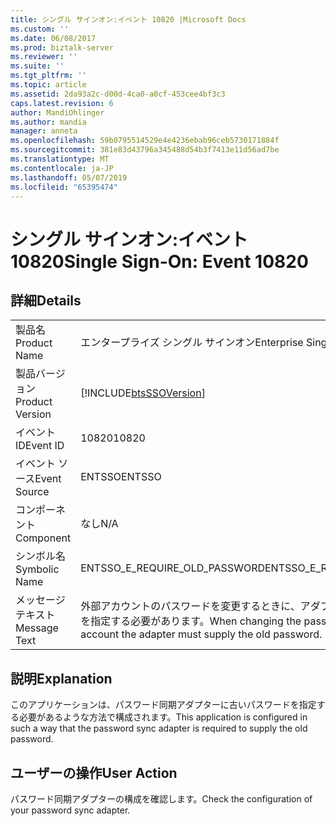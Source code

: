 ```yaml
---
title: シングル サインオン:イベント 10820 |Microsoft Docs
ms.custom: ''
ms.date: 06/08/2017
ms.prod: biztalk-server
ms.reviewer: ''
ms.suite: ''
ms.tgt_pltfrm: ''
ms.topic: article
ms.assetid: 2da93a2c-d00d-4ca0-a0cf-453cee4bf3c3
caps.latest.revision: 6
author: MandiOhlinger
ms.author: mandia
manager: anneta
ms.openlocfilehash: 59b0795514529e4e4236ebab96ceb5730171884f
ms.sourcegitcommit: 381e83d43796a345488d54b3f7413e11d56ad7be
ms.translationtype: MT
ms.contentlocale: ja-JP
ms.lasthandoff: 05/07/2019
ms.locfileid: "65395474"
---
```

# <a name="single-sign-on-event-10820"></a><span data-ttu-id="2745a-102">シングル サインオン:イベント 10820</span><span class="sxs-lookup"><span data-stu-id="2745a-102">Single Sign-On: Event 10820</span></span>
## <a name="details"></a><span data-ttu-id="2745a-103">詳細</span><span class="sxs-lookup"><span data-stu-id="2745a-103">Details</span></span>  
  
|                 |                                                                                              |
|-----------------|----------------------------------------------------------------------------------------------|
|  <span data-ttu-id="2745a-104">製品名</span><span class="sxs-lookup"><span data-stu-id="2745a-104">Product Name</span></span>   |                                  <span data-ttu-id="2745a-105">エンタープライズ シングル サインオン</span><span class="sxs-lookup"><span data-stu-id="2745a-105">Enterprise Single Sign-On</span></span>                                   |
| <span data-ttu-id="2745a-106">製品バージョン</span><span class="sxs-lookup"><span data-stu-id="2745a-106">Product Version</span></span> |                  [!INCLUDE[btsSSOVersion](../includes/btsssoversion-md.md)]                  |
|    <span data-ttu-id="2745a-107">イベント ID</span><span class="sxs-lookup"><span data-stu-id="2745a-107">Event ID</span></span>     |                                            <span data-ttu-id="2745a-108">10820</span><span class="sxs-lookup"><span data-stu-id="2745a-108">10820</span></span>                                             |
|  <span data-ttu-id="2745a-109">イベント ソース</span><span class="sxs-lookup"><span data-stu-id="2745a-109">Event Source</span></span>   |                                            <span data-ttu-id="2745a-110">ENTSSO</span><span class="sxs-lookup"><span data-stu-id="2745a-110">ENTSSO</span></span>                                            |
|    <span data-ttu-id="2745a-111">コンポーネント</span><span class="sxs-lookup"><span data-stu-id="2745a-111">Component</span></span>    |                                             <span data-ttu-id="2745a-112">なし</span><span class="sxs-lookup"><span data-stu-id="2745a-112">N/A</span></span>                                              |
|  <span data-ttu-id="2745a-113">シンボル名</span><span class="sxs-lookup"><span data-stu-id="2745a-113">Symbolic Name</span></span>  |                                <span data-ttu-id="2745a-114">ENTSSO_E_REQUIRE_OLD_PASSWORD</span><span class="sxs-lookup"><span data-stu-id="2745a-114">ENTSSO_E_REQUIRE_OLD_PASSWORD</span></span>                                 |
|  <span data-ttu-id="2745a-115">メッセージ テキスト</span><span class="sxs-lookup"><span data-stu-id="2745a-115">Message Text</span></span>   | <span data-ttu-id="2745a-116">外部アカウントのパスワードを変更するときに、アダプターは、古いパスワードを指定する必要があります。</span><span class="sxs-lookup"><span data-stu-id="2745a-116">When changing the password for an external account the adapter must supply the old password.</span></span> |
  
## <a name="explanation"></a><span data-ttu-id="2745a-117">説明</span><span class="sxs-lookup"><span data-stu-id="2745a-117">Explanation</span></span>  
 <span data-ttu-id="2745a-118">このアプリケーションは、パスワード同期アダプターに古いパスワードを指定する必要があるような方法で構成されます。</span><span class="sxs-lookup"><span data-stu-id="2745a-118">This application is configured in such a way that the password sync adapter is required to supply the old password.</span></span>  
  
## <a name="user-action"></a><span data-ttu-id="2745a-119">ユーザーの操作</span><span class="sxs-lookup"><span data-stu-id="2745a-119">User Action</span></span>  
 <span data-ttu-id="2745a-120">パスワード同期アダプターの構成を確認します。</span><span class="sxs-lookup"><span data-stu-id="2745a-120">Check the configuration of your password sync adapter.</span></span>